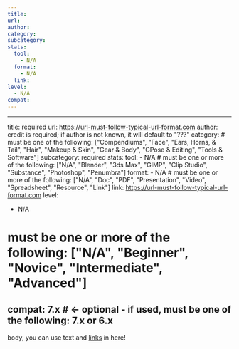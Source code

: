 ```yaml
---
title: 
url: 
author: 
category: 
subcategory: 
stats:
  tool:
    - N/A
  format:
    - N/A
  link: 
level:
  - N/A
compat: 
---
```



---
title: required
url: https://url-must-follow-typical-url-format.com
author: credit is required; if author is not known, it will default to "???"
category: # must be one of the following: ["Compendiums", "Face", "Ears, Horns, & Tail", "Hair", "Makeup & Skin", "Gear & Body", "GPose & Editing", "Tools & Software"]
subcategory: required
stats:
  tool:
    - N/A
    # must be one or more of the following: ["N/A", "Blender", "3ds Max", "GIMP", "Clip Studio", "Substance", "Photoshop", "Penumbra"]
  format:
    - N/A
    # must be one or more of the following: ["N/A", "Doc", "PDF", "Presentation", "Video", "Spreadsheet", "Resource", "Link"]
  link: https://url-must-follow-typical-url-format.com
level:
  - N/A
  # must be one or more of the following: ["N/A", "Beginner", "Novice", "Intermediate", "Advanced"]
compat: 7.x # <- optional - if used, must be one of the following: 7.x or 6.x
---
body, you can use text and [links](https://example.com) in here!